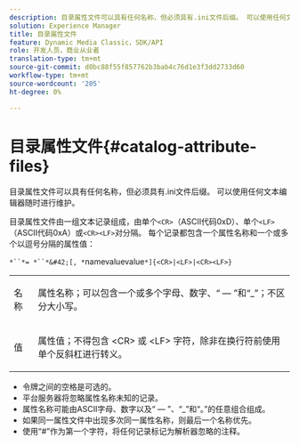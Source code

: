 ```yaml
---
description: 目录属性文件可以具有任何名称，但必须具有.ini文件后缀。 可以使用任何文本编辑器随时进行维护。
solution: Experience Manager
title: 目录属性文件
feature: Dynamic Media Classic，SDK/API
role: 开发人员，商业从业者
translation-type: tm+mt
source-git-commit: d0bc88f55f857762b3bab4c76d1e3f3dd2733d60
workflow-type: tm+mt
source-wordcount: '205'
ht-degree: 0%

---
```



# 目录属性文件{#catalog-attribute-files}

目录属性文件可以具有任何名称，但必须具有.ini文件后缀。 可以使用任何文本编辑器随时进行维护。

目录属性文件由一组文本记录组成，由单个`<CR>`（ASCII代码0xD）、单个`<LF>`（ASCII代码0xA）或`<CR><LF>`对分隔。 每个记录都包含一个属性名称和一个或多个以逗号分隔的属性值：

`*``*= *``*&#42;[, *`namevaluevalue`*]{<CR>|<LF>|<CR><LF>}`

<table id="simpletable_8454AD549FDA421BA1469CDA44132773"> 
 <tr class="strow"> 
  <td class="stentry"> <p> <span class="codeph"> <span class="varname"> 名称  </span> </span> </p> </td> 
  <td class="stentry"> <p>属性名称；可以包含一个或多个字母、数字、“ — ”和“_”；不区分大小写。 </p> </td> 
 </tr> 
 <tr class="strow"> 
  <td class="stentry"> <p> <span class="codeph"> <span class="varname"> 值  </span> </span> </p> </td> 
  <td class="stentry"> <p>属性值；不得包含<span class="codeph"> &lt;CR&gt; </span>或<span class="codeph"> &lt;LF&gt; </span>字符，除非在换行符前使用单个反斜杠进行转义。 </p> </td> 
 </tr> 
</table>

* 令牌之间的空格是可选的。
* 平台服务器将忽略属性名称未知的记录。
* 属性名称可能由ASCII字母、数字以及“ — ”、“_”和“。”的任意组合组成。
* 如果同一属性文件中出现多次同一属性名称，则最后一个名称优先。
* 使用“#”作为第一个字符，将任何记录标记为解析器忽略的注释。

